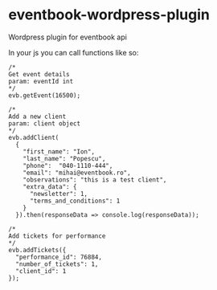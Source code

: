 # eventbook-wordpress-plugin
Wordpress plugin for eventbook api

In your js you can call functions like so:

```
/*
Get event details
param: eventId int
*/
evb.getEvent(16500);

/*
Add a new client
param: client object
*/
evb.addClient(
  {
    "first_name": "Ion",
    "last_name": "Popescu",
    "phone":  "040-1110-444",
    "email": "mihai@eventbook.ro",
    "observations": "this is a test client",
    "extra_data": {
      "newsletter": 1,
      "terms_and_conditions": 1
    }
  }).then(responseData => console.log(responseData));

/*
Add tickets for performance
*/
evb.addTickets({
  "performance_id": 76884,
  "number_of_tickets": 1,
  "client_id": 1
});
